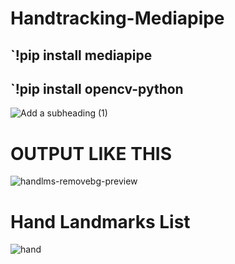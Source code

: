 # Handtracking-Mediapipe
 ## `!pip install mediapipe
 ## `!pip install opencv-python



![Add a subheading (1)](https://user-images.githubusercontent.com/98689629/189796982-9f9e91e4-7e57-4f48-a638-983b404bd94f.png)

# OUTPUT LIKE THIS 

![handlms-removebg-preview](https://user-images.githubusercontent.com/98689629/189797183-6f146035-492c-4ee7-a8bd-155b8c821059.png)

#  Hand Landmarks List 

![hand](https://user-images.githubusercontent.com/98689629/189797384-664a4bf6-1ba9-43fa-b6b5-27455cf3e464.png)
